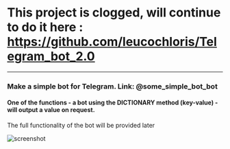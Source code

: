 # This project is clogged, will continue to do it here : https://github.com/leucochloris/Telegram_bot_2.0
----


### Make a simple bot for Telegram. Link: @some_simple_bot_bot

#### One of the functions - a bot using the DICTIONARY method (key-value) - will output a value on request.

The full functionality of the bot will be provided later


![screenshot](https://user-images.githubusercontent.com/108606736/184616888-b18b885a-38ca-4a53-b4be-59ef38d40860.jpg)
